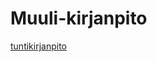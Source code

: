 # Muuli-kirjanpito

[tuntikirjanpito](https://helsinkifi-my.sharepoint.com/:x:/g/personal/patricks_ad_helsinki_fi/Ef0ZatQH2eFKlysvgVYF448BzcNV2jaHMbN3tSaeb5aaJg?e=cQvzpL)
